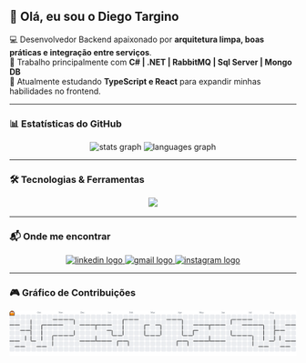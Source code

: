 ## 👋 Olá, eu sou o Diego Targino  

💻 Desenvolvedor Backend apaixonado por **arquitetura limpa, boas práticas e integração entre serviços**.  
🚀 Trabalho principalmente com **C# | .NET | RabbitMQ | Sql Server | Mongo DB**  
🌱 Atualmente estudando **TypeScript e React** para expandir minhas habilidades no frontend.  

---

### 📊 Estatísticas do GitHub  

<div align="center">
  <img src="https://github-readme-stats.vercel.app/api?username=diego-targino&show_icons=true&count_private=true&theme=dracula&hide_border=false" height="160" alt="stats graph" />
  <img src="https://github-readme-stats.vercel.app/api/top-langs?username=diego-targino&layout=compact&theme=dracula&hide_border=false" height="160" alt="languages graph" />
</div>

---

### 🛠️ Tecnologias & Ferramentas  

<div align="center">
  <img src="https://skillicons.dev/icons?i=cs,dotnet,ts,js,react,py,postgresql,git,github" height="45" />
</div>

---

### 📬 Onde me encontrar  

<div align="center">
  <a href="https://www.linkedin.com/in/diego-targino-a18015211" target="_blank">
    <img src="https://img.shields.io/static/v1?message=LinkedIn&logo=linkedin&label=&color=0077B5&logoColor=white&style=for-the-badge" height="30" alt="linkedin logo" />
  </a>
  <a href="mailto:diego.targino314@gmail.com">
    <img src="https://img.shields.io/static/v1?message=Gmail&logo=gmail&label=&color=D14836&logoColor=white&style=for-the-badge" height="30" alt="gmail logo" />
  </a>
  <a href="https://instagram.com/diego.targin0" target="_blank">
    <img src="https://img.shields.io/static/v1?message=Instagram&logo=instagram&label=&color=E4405F&logoColor=white&style=for-the-badge" height="30" alt="instagram logo" />
  </a>
</div>

---

### 🎮 Gráfico de Contribuições  

<picture>
  <source media="(prefers-color-scheme: dark)" srcset="https://raw.githubusercontent.com/diego-targino/diego-targino/output/pacman-contribution-graph-dark.svg">
  <source media="(prefers-color-scheme: light)" srcset="https://raw.githubusercontent.com/diego-targino/diego-targino/output/pacman-contribution-graph.svg">
  <img alt="pacman contribution graph" src="https://raw.githubusercontent.com/diego-targino/diego-targino/output/pacman-contribution-graph.svg">
</picture>
